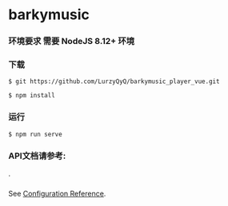 # barkymusic

### 环境要求 需要 NodeJS 8.12+ 环境

### 下载

```
$ git https://github.com/LurzyQyQ/barkymusic_player_vue.git

$ npm install
```

### 运行
```
$ npm run serve
```

### API文档请参考:

[](https://github.com/Binaryify/NeteaseCloudMusicApi).


### 
See [Configuration Reference](https://cli.vuejs.org/config/).



